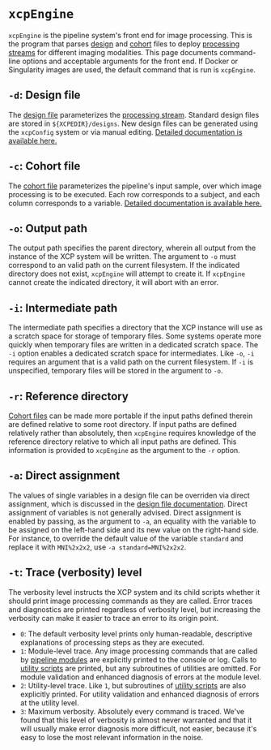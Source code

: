 # `xcpEngine`

`xcpEngine` is the pipeline system's front end for image processing. This is the program that parses [design](%%BASEURL/config/design) and [cohort](%%BASEURL/config/cohort) files to deploy [processing streams](%%BASEURL/config/streams) for different imaging modalities. This page documents command-line options and acceptable arguments for the front end. If Docker or Singularity images are used, the default command that is run is `xcpEngine`.

## `-d`: Design file

The [design file](%%BASEURL/config/design) parameterizes the [processing stream](%%BASEURL/config/streams). Standard design files are stored in `${XCPEDIR}/designs`. New design files can be generated using the `xcpConfig` system or via manual editing. [Detailed documentation is available here.](%%BASEURL/config/design)

## `-c`: Cohort file

The [cohort file](%%BASEURL/config/cohort) parameterizes the pipeline's input sample, over which image processing is to be executed. Each row corresponds to a subject, and each column corresponds to a variable. [Detailed documentation is available here.](%%BASEURL/config/cohort)

## `-o`: Output path

The output path specifies the parent directory, wherein all output from the instance of the XCP system will be written. The argument to `-o` must correspond to an valid path on the current filesystem. If the indicated directory does not exist, `xcpEngine` will attempt to create it. If `xcpEngine` cannot create the indicated directory, it will abort with an error.

## `-i`: Intermediate path

The intermediate path specifies a directory that the XCP instance will use as a scratch space for storage of temporary files. Some systems operate more quickly when temporary files are written in a dedicated scratch space. The `-i` option enables a dedicated scratch space for intermediates. Like `-o`, `-i` requires an argument that is a valid path on the current filesystem. If `-i` is unspecified, temporary files will be stored in the argument to `-o`.

## `-r`: Reference directory

[Cohort files](%%BASEURL/config/cohort) can be made more portable if the input paths defined therein are defined relative to some root directory. If input paths are defined relatively rather than absolutely, then `xcpEngine` requires knowledge of the reference directory relative to which all input paths are defined. This information is provided to `xcpEngine` as the argument to the `-r` option.

## `-a`: Direct assignment

The values of single variables in a design file can be overriden via direct assignment, which is discussed in the [design file documentation](%%BASEURL/config/design). Direct assignment of variables is not generally advised. Direct assignment is enabled by passing, as the argument to `-a`, an equality with the variable to be assigned on the left-hand side and its new value on the right-hand side. For instance, to override the default value of the variable `standard` and replace it with `MNI%2x2x2`, use `-a standard=MNI%2x2x2`.

## `-t`: Trace (verbosity) level

The verbosity level instructs the XCP system and its child scripts whether it should print image processing commands as they are called. Error traces and diagnostics are printed regardless of verbosity level, but increasing the verbosity can make it easier to trace an error to its origin point.

 * `0`: The default verbosity level prints only human-readable, descriptive explanations of processing steps as they are executed.
 * `1`: Module-level trace. Any image processing commands that are called by [pipeline modules](%%BASEURL/modules) are explicitly printed to the console or log. Calls to [utility scripts](%%BASEURL/utils) are printed, but any subroutines of utilities are omitted. For module validation and enhanced diagnosis of errors at the module level.
 * `2`: Utility-level trace. Like `1`, but subroutines of [utility scripts](%%BASEURL/utils) are also explicitly printed. For utility validation and enhanced diagnosis of errors at the utility level.
 * `3`: Maximum verbosity. Absolutely every command is traced. We've found that this level of verbosity is almost never warranted and that it will usually make error diagnosis more difficult, not easier, because it's easy to lose the most relevant information in the noise.
